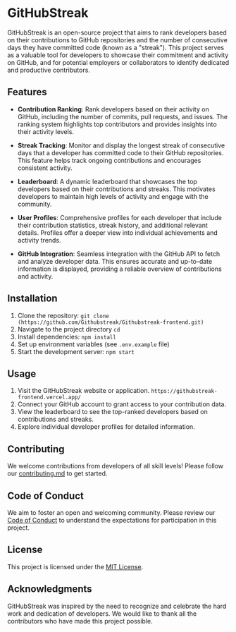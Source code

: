 # GitHubStreak

GitHubStreak is an open-source project that aims to rank developers based on their contributions to GitHub repositories and the number of consecutive days they have committed code (known as a "streak"). This project serves as a valuable tool for developers to showcase their commitment and activity on GitHub, and for potential employers or collaborators to identify dedicated and productive contributors.

## Features

- **Contribution Ranking**: Rank developers based on their activity on GitHub, including the number of commits, pull requests, and issues. The ranking system highlights top contributors and provides insights into their activity levels.

- **Streak Tracking**: Monitor and display the longest streak of consecutive days that a developer has committed code to their GitHub repositories. This feature helps track ongoing contributions and encourages consistent activity.

- **Leaderboard**: A dynamic leaderboard that showcases the top developers based on their contributions and streaks. This motivates developers to maintain high levels of activity and engage with the community.

- **User Profiles**: Comprehensive profiles for each developer that include their contribution statistics, streak history, and additional relevant details. Profiles offer a deeper view into individual achievements and activity trends.

- **GitHub Integration**: Seamless integration with the GitHub API to fetch and analyze developer data. This ensures accurate and up-to-date information is displayed, providing a reliable overview of contributions and activity.

## Installation

1. Clone the repository: `git clone (https://github.com/Githubstreak/Githubstreak-frontend.git)`
2. Navigate to the project directory `cd `
3. Install dependencies: `npm install`
4. Set up environment variables (see `.env.example` file)
5. Start the development server: `npm start`

## Usage

1. Visit the GitHubStreak website or application. `https://githubstreak-frontend.vercel.app/`
2. Connect your GitHub account to grant access to your contribution data.
3. View the leaderboard to see the top-ranked developers based on contributions and streaks.
4. Explore individual developer profiles for detailed information.

## Contributing

We welcome contributions from developers of all skill levels! Please follow our [contributing.md](contributing.md) to get started.

## Code of Conduct

We aim to foster an open and welcoming community. Please review our [Code of Conduct](contributing.md) to understand the expectations for participation in this project.

## License

This project is licensed under the [MIT License](LICENSE).

## Acknowledgments

GitHubStreak was inspired by the need to recognize and celebrate the hard work and dedication of developers. We would like to thank all the contributors who have made this project possible.
